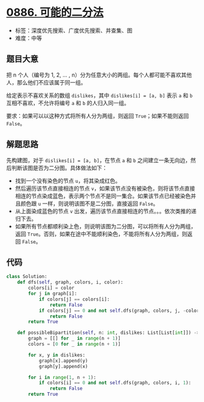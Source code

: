 # [0886. 可能的二分法](https://leetcode-cn.com/problems/possible-bipartition/)

- 标签：深度优先搜索、广度优先搜索、并查集、图
- 难度：中等

## 题目大意

把 n 个人（编号为 1, 2, ... , n）分为任意大小的两组。每个人都可能不喜欢其他人，那么他们不应该属于同一组。

给定表示不喜欢关系的数组 `dislikes`，其中 `dislikes[i] = [a, b]` 表示 `a` 和 `b` 互相不喜欢，不允许将编号 `a` 和 `b` 的人归入同一组。

要求：如果可以以这种方式将所有人分为两组，则返回 `True`；如果不能则返回 `False`。

## 解题思路

先构建图，对于 `dislikes[i] = [a, b]`，在节点 `a` 和 `b` 之间建立一条无向边，然后判断该图是否为二分图。具体做法如下：

- 找到一个没有染色的节点 `u`，将其染成红色。
- 然后遍历该节点直接相连的节点 `v`，如果该节点没有被染色，则将该节点直接相连的节点染成蓝色，表示两个节点不是同一集合。如果该节点已经被染色并且颜色跟 `u` 一样，则说明该图不是二分图，直接返回 `False`。
- 从上面染成蓝色的节点 `v` 出发，遍历该节点直接相连的节点。。。依次类推的递归下去。
- 如果所有节点都顺利染上色，则说明该图为二分图，可以将所有人分为两组，返回 `True`。否则，如果在途中不能顺利染色，不能将所有人分为两组，则返回 `False`。

## 代码

```Python
class Solution:
    def dfs(self, graph, colors, i, color):
        colors[i] = color
        for j in graph[i]:
            if colors[j] == colors[i]:
                return False
            if colors[j] == 0 and not self.dfs(graph, colors, j, -color):
                return False
        return True

    def possibleBipartition(self, n: int, dislikes: List[List[int]]) -> bool:
        graph = [[] for _ in range(n + 1)]
        colors = [0 for _ in range(n + 1)]

        for x, y in dislikes:
            graph[x].append(y)
            graph[y].append(x)

        for i in range(1, n + 1):
            if colors[i] == 0 and not self.dfs(graph, colors, i, 1):
                return False
        return True
```

